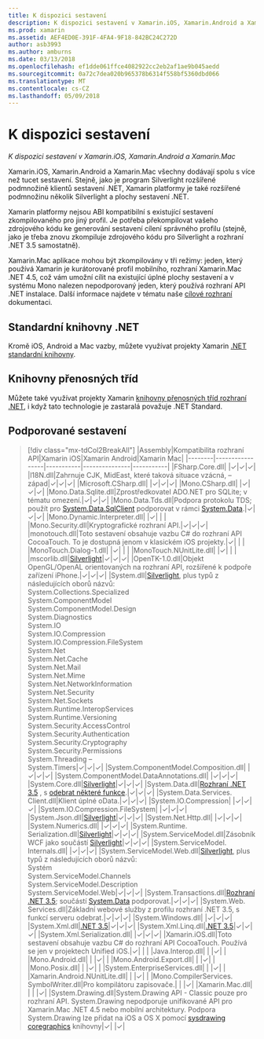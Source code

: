 ```yaml
---
title: K dispozici sestavení
description: K dispozici sestavení v Xamarin.iOS, Xamarin.Android a Xamarin.Mac
ms.prod: xamarin
ms.assetid: AEF4ED0E-391F-4FA4-9F18-842BC24C272D
author: asb3993
ms.author: amburns
ms.date: 03/13/2018
ms.openlocfilehash: ef1dde061ffce4082922cc2eb2af1ae9b045aedd
ms.sourcegitcommit: 0a72c7dea020b965378b6314f558bf5360dbd066
ms.translationtype: MT
ms.contentlocale: cs-CZ
ms.lasthandoff: 05/09/2018
---
```

# <a name="available-assemblies"></a>K dispozici sestavení

_K dispozici sestavení v Xamarin.iOS, Xamarin.Android a Xamarin.Mac_

Xamarin.iOS, Xamarin.Android a Xamarin.Mac všechny dodávají spolu s více než tucet sestavení. Stejně, jako je program Silverlight rozšířené podmnožině klientů sestavení .NET, Xamarin platformy je také rozšířené podmnožinu několik Silverlight a plochy sestavení .NET.

Xamarin platformy nejsou ABI kompatibilní s existující sestavení zkompilovaného pro jiný profil. Je potřeba překompilovat vašeho zdrojového kódu ke generování sestavení cílení správného profilu (stejně, jako je třeba znovu zkompiluje zdrojového kódu pro Silverlight a rozhraní .NET 3.5 samostatně).

Xamarin.Mac aplikace mohou být zkompilovány v tři režimy: jeden, který používá Xamarin je kurátorované profil mobilního, rozhraní Xamarin.Mac .NET 4.5, což vám umožní cílit na existující úplné plochy sestavení a v systému Mono nalezen nepodporovaný jeden, který používá rozhraní API .NET instalace. Další informace najdete v tématu naše [cílové rozhraní](~/mac/platform/target-framework.md) dokumentaci.


## <a name="net-standard-libraries"></a>Standardní knihovny .NET

Kromě iOS, Android a Mac vazby, můžete využívat projekty Xamarin [.NET standardní knihovny](~/cross-platform/app-fundamentals/net-standard.md).

## <a name="portable-class-libraries"></a>Knihovny přenosných tříd
 
Můžete také využívat projekty Xamarin [knihovny přenosných tříd rozhraní .NET](~/cross-platform/app-fundamentals/pcl.md), i když tato technologie je zastaralá považuje .NET Standard.

## <a name="supported-assemblies"></a>Podporované sestavení

> [!div class="mx-tdCol2BreakAll"]
> |Assembly|Kompatibilita rozhraní API|Xamarin iOS|Xamarin Android|Xamarin Mac|
> |--------|-----------------|-----------|---------------|-----------|
> |FSharp.Core.dll| |✓|✓|✓|
> |l18N.dll|Zahrnuje CJK, MidEast, které taková situace vzácná, – západ|✓|✓|✓|
> |Microsoft.CSharp.dll| |✓|✓|✓|
> |Mono.CSharp.dll| |✓|✓|✓|
> |Mono.Data.Sqlite.dll|Zprostředkovatel ADO.NET pro SQLite; v tématu omezení.|✓|✓|✓|
> |Mono.Data.Tds.dll|Podpora protokolu TDS; použít pro [System.Data.SqlClient](https://developer.xamarin.com/api/namespace/System.Data.SqlClient/) podporovat v rámci [System.Data](https://developer.xamarin.com/api/namespace/System.Data/).|✓|✓|✓|
> |Mono.Dynamic.&#8203;Interpreter.dll| |✓| | |
> |Mono.Security.dll|Kryptografické rozhraní API.|✓|✓|✓|
> |monotouch.dll|Toto sestavení obsahuje vazbu C# do rozhraní API CocoaTouch. To je dostupná jenom v klasickém iOS projekty.|✓| | |
> |MonoTouch.&#8203;Dialog-1.dll| |✓| | |
> |MonoTouch.&#8203;NUnitLite.dll| |✓| | |
> |mscorlib.dll|[Silverlight](https://msdn.microsoft.com/library/cc838194(VS.95).aspx)|✓|✓|✓|
> |OpenTK-1.0.dll|Objekt OpenGL/OpenAL orientovaných na rozhraní API, rozšířené k podpoře zařízení iPhone.|✓|✓|✓|
> |System.dll|[Silverlight](https://msdn.microsoft.com/library/cc838194(VS.95).aspx), plus typů z následujících oborů názvů:<br />System.Collections.Specialized<br />System.&#8203;ComponentModel<br />System.ComponentModel.Design<br />System.Diagnostics<br />System.IO<br />System.IO.Compression<br />System.IO.Compression.FileSystem<br />System.Net<br />System.Net.Cache<br />System.Net.Mail<br />System.Net.Mime<br />System.Net.&#8203;NetworkInformation<br />System.Net.Security<br />System.Net.Sockets<br />System.Runtime.&#8203;InteropServices<br />System.Runtime.Versioning<br />System.Security.&#8203;AccessControl<br />System.Security.Authentication<br />System.Security.&#8203;Cryptography<br />System.Security.Permissions<br />System.Threading –<br />System.Timers|✓|✓|✓|
> |System.&#8203;ComponentModel.&#8203;Composition.dll| |✓|✓|✓|
> |System.&#8203;ComponentModel.&#8203;DataAnnotations.dll| |✓|✓|✓|
> |System.Core.dll|[Silverlight](https://msdn.microsoft.com/library/cc838194(VS.95).aspx)|✓|✓|✓|
> |System.Data.dll|[Rozhraní .NET 3.5](http://msdn.microsoft.com/library/ms229335.aspx) , s [odebrat některé funkce](~/ios/data-cloud/system.data.md).|✓|✓|✓|
> |System.Data.&#8203;Services.&#8203;Client.dll|Klient úplné oData.|✓|✓|✓|
> |System.IO.&#8203;Compression| |✓|✓|✓|
> |System.IO.&#8203;Compression.&#8203;FileSystem| |✓|✓|✓|
> |System.Json.dll|[Silverlight](http://msdn.microsoft.com/library/cc838194(VS.95).aspx)|✓|✓|✓|
> |System.Net.&#8203;Http.dll| |✓|✓|✓|
> |System.&#8203;Numerics.dll| |✓|✓|✓|
> |System.Runtime.&#8203;Serialization.dll|[Silverlight](http://msdn.microsoft.com/library/cc838194(VS.95).aspx)|✓|✓|✓|
> |System.&#8203;ServiceModel.dll|Zásobník WCF jako součástí [Silverlight](http://msdn.microsoft.com/library/cc838194(VS.95).aspx)|✓|✓|✓|
> |System.&#8203;ServiceModel.&#8203;Internals.dll| |✓|✓|✓|
> |System.&#8203;ServiceModel.&#8203;Web.dll|[Silverlight](http://msdn.microsoft.com/library/cc838194(VS.95).aspx), plus typů z následujících oborů názvů: <br />Systém<br />System.ServiceModel.Channels<br />System.ServiceModel.Description<br />System.ServiceModel.Web|✓|✓|✓|
> |System.&#8203;Transactions.dll|[Rozhraní .NET 3.5](http://msdn.microsoft.com/library/ms229335.aspx); součástí [System.Data](~/ios/data-cloud/system.data.md) podporovat.|✓|✓|✓|
> |System.Web.&#8203;Services.dll|Základní webové služby z profilu rozhraní .NET 3.5, s funkcí serveru odebrat.|✓|✓|✓|
> |System.&#8203;Windows.dll| |✓|✓|✓|
> |System.&#8203;Xml.dll|[.NET 3.5](http://msdn.microsoft.com/library/ms229335.aspx)|✓|✓|✓|
> |System.Xml.&#8203;Linq.dll|[.NET 3.5](http://msdn.microsoft.com/library/ms229335.aspx)|✓|✓|✓|
> |System.Xml.Serialization.dll| |✓|✓|✓|
> |Xamarin.iOS.dll|Toto sestavení obsahuje vazbu C# do rozhraní API CocoaTouch. Používá se jen v projektech Unified iOS.|✓| | |
> |Java.Interop.dll| | |✓| |
> |Mono.Android.dll| | |✓| |
> |Mono.Android.&#8203;Export.dll| | |✓| |
> |Mono.Posix.dll| | |✓| |
> |System.&#8203;EnterpriseServices.dll| | |✓| |
> |Xamarin.Android.&#8203;NUnitLite.dll| | |✓| |
> |Mono.CompilerServices.&#8203;SymbolWriter.dll|Pro kompilátoru zapisovače.| | |✓|
> |Xamarin.Mac.dll| | | |✓|
> |System.&#8203;Drawing.dll|System.Drawing API - Classic pouze pro rozhraní API. System.Drawing nepodporuje unifikované API pro Xamarin.Mac .NET 4.5 nebo mobilní architektury. Podpora System.Drawing lze přidat na iOS a OS X pomocí [sysdrawing coregraphics](https://github.com/mono/sysdrawing-coregraphics) knihovny|✓| |✓|
